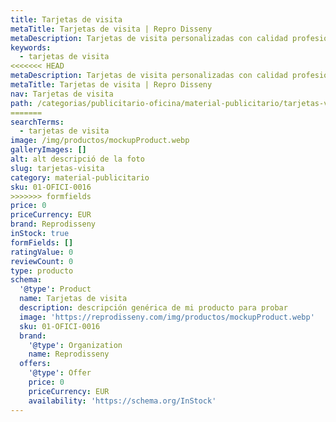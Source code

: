 ```yaml
---
title: Tarjetas de visita
metaTitle: Tarjetas de visita | Repro Disseny
metaDescription: Tarjetas de visita personalizadas con calidad profesional en Cataluña.
keywords:
  - tarjetas de visita
<<<<<<< HEAD
metaDescription: Tarjetas de visita personalizadas con calidad profesional en Cataluña.
metaTitle: Tarjetas de visita | Repro Disseny
nav: Tarjetas de visita
path: /categorias/publicitario-oficina/material-publicitario/tarjetas-visita
=======
searchTerms:
  - tarjetas de visita
image: /img/productos/mockupProduct.webp
galleryImages: []
alt: alt descripció de la foto
slug: tarjetas-visita
category: material-publicitario
sku: 01-OFICI-0016
>>>>>>> formfields
price: 0
priceCurrency: EUR
brand: Reprodisseny
inStock: true
formFields: []
ratingValue: 0
reviewCount: 0
type: producto
schema:
  '@type': Product
  name: Tarjetas de visita
  description: descripción genérica de mi producto para probar
  image: 'https://reprodisseny.com/img/productos/mockupProduct.webp'
  sku: 01-OFICI-0016
  brand:
    '@type': Organization
    name: Reprodisseny
  offers:
    '@type': Offer
    price: 0
    priceCurrency: EUR
    availability: 'https://schema.org/InStock'
---
```


